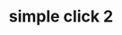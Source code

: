 ---
canonical_url: https://waylonwalker.com/simple-click-2/
cover_image: https://images.waylonwalker.com/simple-click-2.png
description: ''
published: true
tags:
- python
title: simple click 2
---